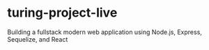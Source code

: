 # turing-project-live
Building a fullstack modern web application using Node.js, Express, Sequelize, and React
